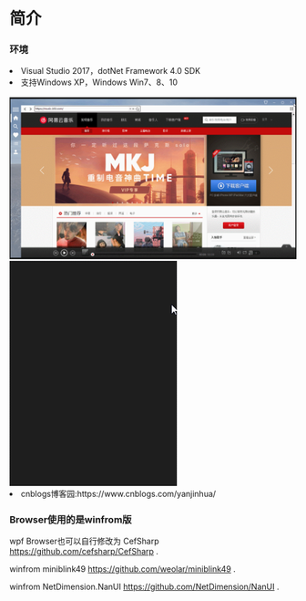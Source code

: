 # 简介 



<h3>环境</h3>

<li>Visual Studio 2017，dotNet Framework 4.0 SDK</li>
<li>支持Windows XP，Windows Win7、8、10</li>
<br/>
<img src="/images/1.gif"/>
<img src="/images/2.gif"/>
 <li>cnblogs博客园:https://www.cnblogs.com/yanjinhua/</li>
 
 ### Browser使用的是winfrom版
 wpf Browser也可以自行修改为 CefSharp    https://github.com/cefsharp/CefSharp .
 
 winfrom miniblink49 https://github.com/weolar/miniblink49 .
 
 winfrom NetDimension.NanUI https://github.com/NetDimension/NanUI .
 
